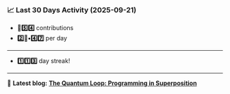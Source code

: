 <!--START_STATS-->
### 📈 Last 30 Days Activity (2025-09-21)  
- **🎱5️⃣4️⃣** contributions  
- **2️⃣🎱•4️⃣7️⃣** per day
---
- **1️⃣1️⃣3️⃣** day streak!
---
📝 **Latest blog:** [**The Quantum Loop: Programming in Superposition**](https://andriak.com/blog/quantum-loop)
<!--END_STATS-->
